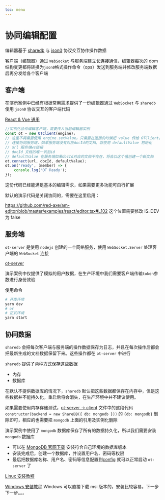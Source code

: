 ```yaml
---
toc: menu
---
```


# 协同编辑配置

编辑器基于 [sharedb](https://github.com/share/sharedb) 与 [json0](https://github.com/ottypes/json0) 协议交互协作操作数据

客户端（编辑器）通过 `WebSocket` 与服务端建立长连接通信，编辑器每次的 dom 结构变更都将转换为`json0`格式操作命令（ops）发送到服务端并修改服务端数据后再分发给各个客户端

## 客户端

在演示案例中已经有根据常用需求提供了一份编辑器通过 `WebSocket` 与 `sharedb` 使用 `json0` 协议交互的客户端代码

[React & Vue 通用](https://github.com/yanmao-cc/am-editor/blob/master/examples/react/components/editor/ot/client.ts)

```ts
//实例化协作编辑客户端，需要传入当前编辑器实例
const ot = new OTClient(engine);
// 这里不再需要使用 engine.setValue。只需要在连接的时候把 value 传给 OTClient。在连接到服务端后，如果服务端没有该文档将以默认值创建，否则就返回服务端的最新文档数据
// 连接协同服务端，如果服务端没有对应docId的文档，将使用 defaultValue 初始化
// url 服务端ws链接
// docId 文档的唯一识别id
// defaultValue 在服务端如果docId对应的文档不存在，将会以这个值创建一个新文档
ot.connect(url, docId, defaultValue);
ot.on('ready', (member) => {
	console.log('OT Ready');
});
```

这份代码已经能满足基本的编辑需求，如果需要更多功能可自行扩展

默认的演示代码是关闭协同的，需要在这里启用：

https://github.com/red-axe/am-editor/blob/master/examples/react/editor.tsx#L102 这个位置需要修改 IS_DEV 为 false

## 服务端

`ot-server` 是使用 `nodejs` 创建的一个网络服务，使用 `WebSocket.Server` 处理客户端的 `WebSocket` 连接

[ot-server](https://github.com/yanmao-cc/am-editor/tree/master/ot-server)

演示案例中仅提供了模拟的用户数据，在生产环境中我们需要客户端传输`token`参数进行身份效验

使用命令

```bash
# 开发环境
yarn dev
# or
# 正式环境
yarn start
```

## 协同数据

`sharedb` 会把每次客户端与服务端的操作数据保存为日志，并且在每次操作后都会把最新生成的文档数据保留下来。这些操作都在 `ot-server` 中进行

`sharedb` 提供了两种方式保存这些数据

-   内存
-   数据库

在默认不提供数据库的情况下，`sharedb` 默认把这些数据都保存在内存中，但是这些数据并不能持久化，重启后将会消失，在生产环境中并不建议使用。

如果需要使用内存存储测试，[ot-server -> client](https://github.com/yanmao-cc/am-editor/blob/master/ot-server/src/client.js) 文件中的这段代码 `constructor(backend = new ShareDB({ db: mongodb }))` 的 `{db: mongodb}` 删除即可，相应的也需要把 `mongodb` 上面的引用及实例化删除

演示案例中使用了 `mongodb` 数据库保存了所有的数据持久化，所以我们需要安装 `mongodb` 数据库

-   可以在 [MongoDB 官网下载](https://www.mongodb.com/try/download/community) 安装符合自己环境的数据库版本
-   安装完成后，创建一个数据库，并设置用户名、密码等权限
-   最后把数据库名称、用户名、密码等信息配置到[config](https://github.com/yanmao-cc/am-editor/tree/master/ot-server/config) 就可以正常启动 `ot-server` 了

[Linux 安装教程](https://www.jianshu.com/p/62455ccaeefe)

[Windows 安装教程](https://segmentfault.com/a/1190000039742854) Windows 可以直接下载 msi 版本的，安装比较容易，下一步下一步。。。
